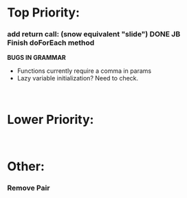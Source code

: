 <h1>Top Priority:</h1>

<h3>
add return call: (snow equivalent "slide") DONE JB<br />
Finish doForEach method<br>
</h3>

<b>BUGS IN GRAMMAR</b>
<ul>
<li>Functions currently require a comma in params</li>
<li>Lazy variable initialization? Need to check.</li>
</ul>

<br>

<h1>
Lower Priority:<br>
</h1>

<br>

<h1>
Other:<br>
</h1>


<h3>
Remove Pair<br>
</h3>